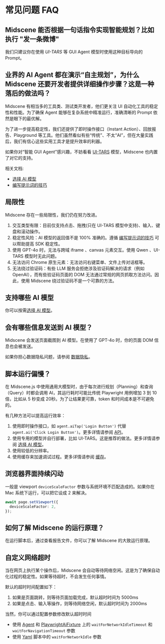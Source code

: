 # 常见问题 FAQ

## Midscene 能否根据一句话指令实现智能规划？比如执行 "发一条微博"

我们只建议你在使用 *UI-TARS* 等 GUI Agent 模型时使用这种目标导向的 Prompt。

## 业界的 AI Agent 都在演示“自主规划”，为什么 Midscene 还要开发者提供详细操作步骤？这是一种落后的做法吗？

Midscene 有相当多的工具类、测试类开发者，他们更关注 UI 自动化工具的稳定性和性能。为了确保 Agent 能够在复杂系统中精准运行，准确清晰的 Prompt 依然是眼下的最优解。

为了进一步提高稳定性，我们还提供了即时操作接口（Instant Action）、回放报告、Playground 等工具。他们虽然看似有些“传统”、不太“AI”，但在大量实践后，我们有信心这些实用工具才是提升效率的利器。

如果你对“智能 GUI Agent”感兴趣，不妨看看 [UI-TARS](https://github.com/bytedance/ui-tars) 模型，Midscene 也内置了对它的支持。

相关文档: 
* [选择 AI 模型](./choose-a-model)
* [编写提示词的技巧](./prompting-tips)

## 局限性

Midscene 存在一些局限性，我们仍在努力改进。

1. 交互类型有限：目前仅支持点击、拖拽(只在 UI-TARS 模型中支持)、输入、键盘和滚动操作。
2. 稳定性风险：AI 模型的返回值不是 100% 准确的。遵循 [编写提示词的技巧](./prompting-tips) 可以帮助提高 SDK 稳定性。
3. 使用 GPT-4o 时，无法与跨域 iframe 、canvas 元素交互。使用 Qwen 、UI-TARS 模型时无此问题。
4. 无法访问 Chrome 原生元素：无法访问右键菜单、文件上传对话框等。
5. 无法绕过验证码：有些 LLM 服务会拒绝涉及验证码解决的请求（例如 OpenAI），而有些验证码页面的 DOM 无法通过常规的网页抓取方法访问。因此，使用 Midscene 绕过验证码不是一个可靠的方法。

## 支持哪些 AI 模型

你可以按需[选择 AI 模型](./choose-a-model)。

## 会有哪些信息发送到 AI 模型？

Midscene 会发送页面截图到 AI 模型。在使用了 GPT-4o 时，你的页面 DOM 信息也会被发送。

如果你担心数据隐私问题，请参阅 [数据隐私](./data-privacy)。

## 脚本运行偏慢？

在 Midscene.js 中使用通用大模型时，由于每次进行规划（Planning）和查询（Query）时都会调用 AI，其运行耗时可能比传统 Playwright 用例增加 3 到 10 倍，比如从 5 秒变成 20秒。为了让结果更可靠，token 和时间成本是不可避免的。

有几种方法可以提高运行效率：
1. 使用即时操作接口，如 `agent.aiTap('Login Button')` 代替 `agent.ai('Click Login Button')`。更多详情请参阅 [API](./API)。
2. 使用专用的模型并自行部署，比如 UI-TARS。这是推荐的做法。更多详情请参阅 [选择 AI 模型](./choose-a-model)。
3. 使用较低的分辨率。
4. 使用缓存来加速调试过程。更多详情请参阅 [缓存](./caching)。

## 浏览器界面持续闪动

一般是 viewport `deviceScaleFactor` 参数与系统环境不匹配造成的。如果你在 Mac 系统下运行，可以把它设成 2 来解决。

```typescript
await page.setViewport({
  deviceScaleFactor: 2,
});
```

## 如何了解 Midscene 的运行原理？

在运行脚本后，通过查看报告文件，你可以了解 Midscene 的大致运行原理。

## 自定义网络超时

当在网页上执行某个操作后，Midscene 会自动等待网络空闲。这是为了确保自动化过程的稳定性。如果等待超时，不会发生任何事情。

默认的超时时间配置如下：

1. 如果是页面跳转，则等待页面加载完成，默认超时时间为 5000ms
2. 如果是点击、输入等操作，则等待网络空闲，默认超时时间为 2000ms

当然，你可以通过配置参数修改默认超时时间

- 使用 [Agent](/zh/api.html#%E6%9E%84%E9%80%A0%E5%99%A8) 和 [PlaywrightAiFixture](/zh/integrate-with-playwright.html#%E7%AC%AC%E4%BA%8C%E6%AD%A5%E6%89%A9%E5%B1%95-test-%E5%AE%9E%E4%BE%8B) 上的 `waitForNetworkIdleTimeout` 和 `waitForNavigationTimeout` 参数
- 使用 [Yaml](/zh/automate-with-scripts-in-yaml.html#web-%E9%83%A8%E5%88%86) 脚本中的 `waitForNetworkIdle` 参数